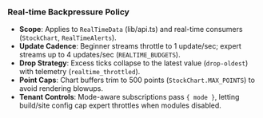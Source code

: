### Real-time Backpressure Policy

- **Scope**: Applies to `RealTimeData` (lib/api.ts) and real-time consumers (`StockChart`, `RealTimeAlerts`).
- **Update Cadence**: Beginner streams throttle to 1 update/sec; expert streams up to 4 updates/sec (`REALTIME_BUDGETS`).
- **Drop Strategy**: Excess ticks collapse to the latest value (`drop-oldest`) with telemetry (`realtime_throttled`).
- **Point Caps**: Chart buffers trim to 500 points (`StockChart.MAX_POINTS`) to avoid rendering blowups.
- **Tenant Controls**: Mode-aware subscriptions pass `{ mode }`, letting build/site config cap expert throttles when modules disabled.
